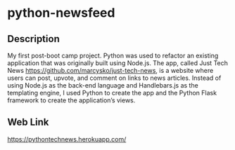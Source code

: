 # python-newsfeed

## Description

  My first post-boot camp project. Python was used to refactor an existing application that was originally built using Node.js. The app, called Just Tech News https://github.com/marcysko/just-tech-news, is a website where users can post, upvote, and comment on links to news articles. Instead of using Node.js as the back-end language and Handlebars.js as the templating engine, I used Python to create the app and the Python Flask framework to create the application’s views.

## Web Link
https://pythontechnews.herokuapp.com/

